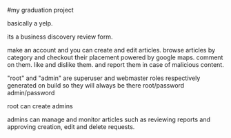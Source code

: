 #my graduation project



basically a yelp.

its a business discovery review form.

make an account and you can create and edit articles.
browse articles by category and checkout their placement powered by google maps.
comment on them.
like and dislike them.
and report them in case of malicious content.

"root" and "admin" are superuser and webmaster roles respectively
generated on build so they will always be there
root/password
admin/password

root can create admins

admins can manage and monitor articles
such as reviewing reports and approving creation, edit and delete requests.
